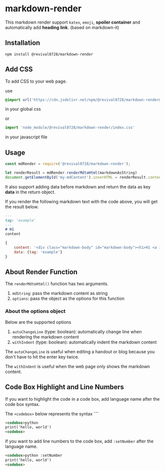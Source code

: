 # markdown-render
This markdown render support `katex`, `emoji`, **spoiler container** and automatically add **heading link**. (based on markdown-it)

## Installation
```
npm install @revival0728/markdown-render
```

## Add CSS
To add CSS to your web page.

use

```css
@import url('https://cdn.jsdelivr.net/npm/@revival0728/markdown-render@lastest/index.css');
```
in your global css

or

```js
import 'node_module/@revival0728/markdown-render/index.css'
```
in your javascript file

## Usage
```js
const mdRender = require('@revival0728/markdown-render');

let renderResult = mdRender.renderMdtoHtml(markdownAsString)
document.getElementById('my-mdContent').innerHTML = renderResult.content
```

It also support adding data before markdown and return the data as key **data** in the return object.

If you render the following markdown text with the code above, you will get the result below.

```markdown
---
tag: 'example'
---
# H1
content
```

```js
{
    content: '<div class="markdown-body" id="markdown-body"><h1>H1 <a id="H1" href="#H1"><i class="bi bi-link" style="color: rgb(26, 83, 255);"></i></a></h1><p>content</p></div>',
    data: {tag: 'example'}
}
```

## About Render Function
The `renderMdtoHtml()` function has two arguments.

1. `mdString`: pass the markdown content as string
2. `options`: pass the object as the options for this function

### About the options object
Below are the supported options

1. `autoChangeLine` (type: boolean): automatically change line when rendering the markdown content
2. `withIndent` (type: boolean): automatically indent the markdown content

The `autoChangeLine` is useful when editing a handout or blog because you don't have to hit the enter key twice.

The `withIndent` is useful when the web page only shows the markdown content.

## Code Box Highlight and Line Numbers
If you want to highlight the code in a code box, add language name after the code box syntax.

The `<codebox>` below represents the syntax **```**

```markdown
<codebox>python
print('hello, world')
<codebox>
```

If you want to add line numbers to the code box, add `:setNumber` after the language name.

```markdown
<codebox>python :setNumber
print('hello, world')
<codebox>
```
